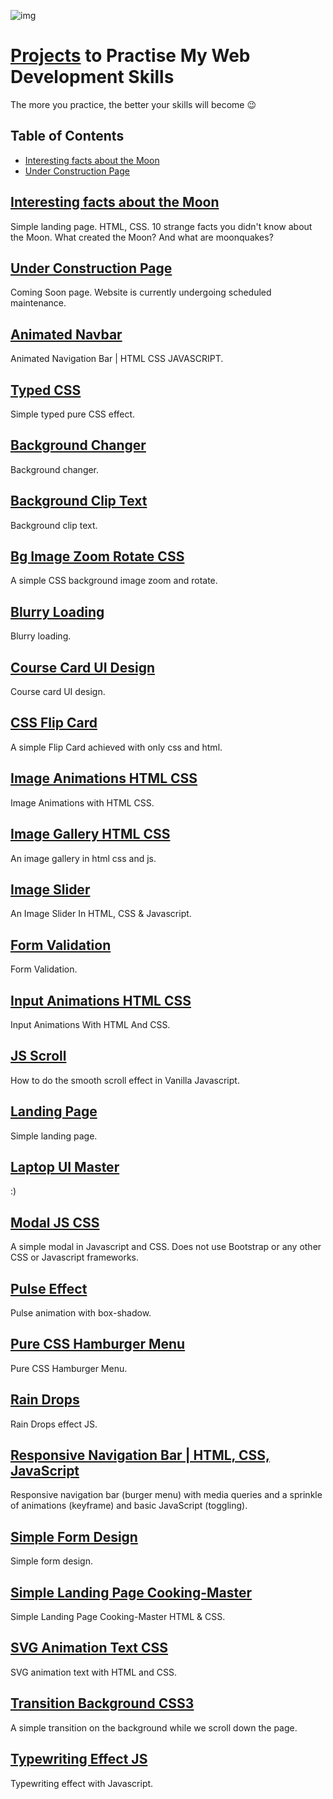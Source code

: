 ![img](https://rodionsibov.github.io/projects/projects-start-page.png)

# [Projects](https://rodionsibov.github.io/projects/index.html "See projects") to Practise My Web Development Skills

The more you practice, the better your skills will become 😉





## Table of Contents

- [Interesting facts about the Moon](https://rodionsibov.github.io/projects/facts-about-the-moon/index.html)
- [Under Construction Page](https://rodionsibov.github.io/projects/under-construction-page/index.html)





## [Interesting facts about the Moon](https://rodionsibov.github.io/projects/facts-about-the-moon/index.html)

Simple landing page. HTML, CSS. 10 strange facts you didn't know about the Moon. What created the Moon? And what are moonquakes?


## [Under Construction Page](https://rodionsibov.github.io/projects/under-construction-page/index.html)

Coming Soon page. Website is currently undergoing scheduled maintenance.


## [Animated Navbar](https://rodionsibov.github.io/projects/animated-navbar/index.html)

Animated Navigation Bar | HTML CSS JAVASCRIPT.


## [Typed CSS](https://rodionsibov.github.io/projects/typed-css/index.html)

Simple typed pure CSS effect.


## [Background Changer](https://rodionsibov.github.io/projects/background-changer/index.html)

Background changer.


## [Background Clip Text](https://rodionsibov.github.io/projects/background-clip-text/index.html)

Background clip text.


## [Bg Image Zoom Rotate CSS](https://rodionsibov.github.io/projects/bg-image-zoom-rotate-css/index.html)

A simple CSS background image zoom and rotate.


## [Blurry Loading](https://rodionsibov.github.io/projects/blurry-loading/index.html)

Blurry loading.


## [Course Card UI Design](https://rodionsibov.github.io/projects/course-card-ui-design/index.html)

Course card UI design.


## [CSS Flip Card](https://rodionsibov.github.io/projects/css-flip-card/index.html)

A simple Flip Card achieved with only css and html.


## [Image Animations HTML CSS](https://rodionsibov.github.io/projects/image-animations-html-css/index.html)

Image Animations with HTML CSS.


## [Image Gallery HTML CSS](https://rodionsibov.github.io/projects/image-gallery-html-css/index.html)

An image gallery in html css and js.


## [Image Slider](https://rodionsibov.github.io/projects/image-slider/index.html)

An Image Slider In HTML, CSS & Javascript.


## [Form Validation](https://rodionsibov.github.io/projects/form-validation/index.html)

Form Validation.


## [Input Animations HTML CSS](https://rodionsibov.github.io/projects/input-animations-html-css/index.html)

Input Animations With HTML And CSS.


## [JS Scroll](https://rodionsibov.github.io/projects/js-scroll/index.html)

How to do the smooth scroll effect in Vanilla Javascript.


## [Landing Page](https://rodionsibov.github.io/projects/landing-page/index.html)

Simple landing page.


## [Laptop UI Master](https://rodionsibov.github.io/projects/laptop-ui-master/index.html)

:)

## [Modal JS CSS](https://rodionsibov.github.io/projects/modal-js-css/index.html)

A simple modal in Javascript and CSS. Does not use Bootstrap or any other CSS or Javascript frameworks.


## [Pulse Effect](https://rodionsibov.github.io/projects/pulse-effect/index.html)

Pulse animation with box-shadow.


## [Pure CSS Hamburger Menu](https://rodionsibov.github.io/projects/pure-css-hamburger-menu/index.html)

Pure CSS Hamburger Menu.

## [Rain Drops](https://rodionsibov.github.io/projects/rain-drops/index.html)

Rain Drops effect JS.


## [Responsive Navigation Bar | HTML, CSS, JavaScript](https://rodionsibov.github.io/projects/responsive-navbar/index.html)

Responsive navigation bar (burger menu) with media queries and a sprinkle of animations (keyframe) and basic JavaScript (toggling).


## [Simple Form Design](https://rodionsibov.github.io/projects/simple-form-design/index.html)

Simple form design.


## [Simple Landing Page Cooking-Master](https://rodionsibov.github.io/projects/simple-landing-page-cooking-master/index.html)

Simple Landing Page Cooking-Master HTML & CSS.


## [SVG Animation Text CSS](https://rodionsibov.github.io/projects/svg-animation-text-css/index.html)

SVG animation text with HTML and CSS.


## [Transition Background CSS3](https://rodionsibov.github.io/projects/transition-background-css3/index.html)

A simple transition on the background while we scroll down the page.


## [Typewriting Effect JS](https://rodionsibov.github.io/projects/typewriting-effect-js/index.html)

Typewriting effect with Javascript.
